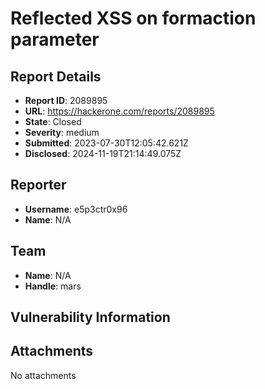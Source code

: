 # Reflected XSS on formaction parameter

## Report Details
- **Report ID**: 2089895
- **URL**: https://hackerone.com/reports/2089895
- **State**: Closed
- **Severity**: medium
- **Submitted**: 2023-07-30T12:05:42.621Z
- **Disclosed**: 2024-11-19T21:14:49.075Z

## Reporter
- **Username**: e5p3ctr0x96
- **Name**: N/A

## Team
- **Name**: N/A
- **Handle**: mars

## Vulnerability Information


## Attachments
No attachments
